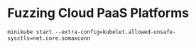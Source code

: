 # Fuzzing Cloud PaaS Platforms

`minikube start --extra-config=kubelet.allowed-unsafe-sysctls=net.core.somaxconn`
